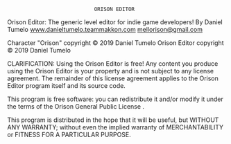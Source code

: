 								ORISON EDITOR

Orison Editor: The generic level editor for indie game developers!
By Daniel Tumelo
www.danieltumelo.teammakkon.com
mellorison@gmail.com

Character "Orison" copyright © 2019 Daniel Tumelo
Orison Editor copyright © 2019 Daniel Tumelo

CLARIFICATION: Using the Orison Editor is free! Any content you produce using the Orison Editor 
is your property and is not subject to any license agreement. The remainder of this 
license agreement applies to the Orison Editor program itself and its source code. 

This program is free software: you can redistribute it and/or modify
it under the terms of the Orison General Public License .

This program is distributed in the hope that it will be useful,
but WITHOUT ANY WARRANTY; without even the implied warranty of
MERCHANTABILITY or FITNESS FOR A PARTICULAR PURPOSE.  


